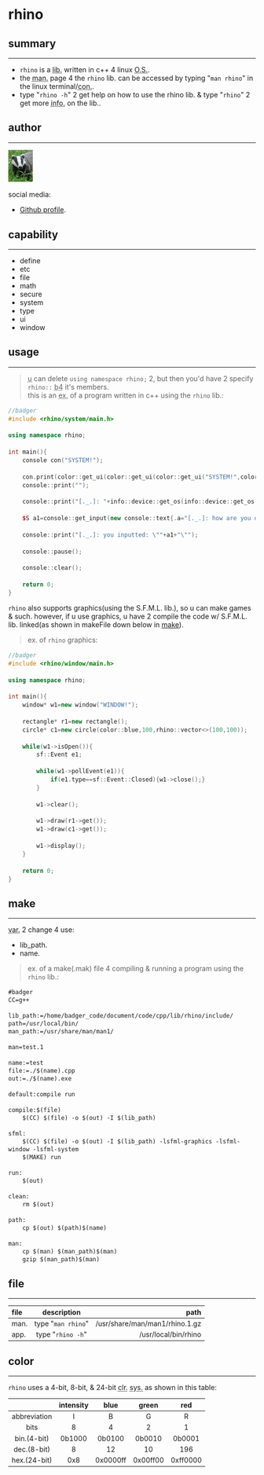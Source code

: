 <!--badger-->
# rhino

## summary
---
* `rhino` is a <abbr title="library">lib.</abbr> written in c++ 4 linux <abbr title="operating system">O.S.</abbr>.
* the <abbr title="manual">man.</abbr> page 4 the `rhino` lib. can be accessed by typing "`man rhino`" in the linux terminal/<abbr title="console">con.</abbr>.
* type "`rhino -h`" 2 get help on how to use the rhino lib. & type "`rhino`" 2 get more <abbr title="information">info.</abbr> on the lib..

## author
---
<img src="./recource/badger.jpg" title="profile pic." width="50"/>

social media:
* [Github profile](https://github.com/321BadgerCode/).

## capability
---
* define
* etc
* file
* math
* secure
* system
* type
* ui
* window

## usage
---
><abbr title="you">u</abbr> can delete `using namespace rhino;` 2, but then you'd have 2 specify `rhino::` <abbr title="before">b4</abbr> it's members.  
this is an <abbr title="example">ex.</abbr> of a program written in c++ using the `rhino` lib.:
```cpp
//badger
#include <rhino/system/main.h>

using namespace rhino;

int main(){
	console con("SYSTEM!");

	con.print(color::get_ui(color::get_ui(color::get_ui("SYSTEM!",color::type::fg,color::blue),color::type::under_line),color::type::over_line));
	console::print("");

	console::print("[._.]: "+info::device::get_os(info::device::get_os())+" con. type: "+console::get_type());

	$S a1=console::get_input(new console::text{.a="[._.]: how are you doing today? ",.fg=color::red});

	console::print("[._.]: you inputted: \""+a1+"\"");

	console::pause();

	console::clear();

	return 0;
}
```
`rhino` also supports graphics(using the S.F.M.L. lib.), so u can make games & such.
however, if u use graphics, u have 2 compile the code w/ S.F.M.L. lib. linked(as shown in makeFile down below in <a href="## make">make</a>).
>ex. of `rhino` graphics:
```cpp
//badger
#include <rhino/window/main.h>

using namespace rhino;

int main(){
	window* w1=new window("WINDOW!");

	rectangle* r1=new rectangle();
	circle* c1=new circle(color::blue,100,rhino::vector<>(100,100));

	while(w1->isOpen()){
		sf::Event e1;

		while(w1->pollEvent(e1)){
			if(e1.type==sf::Event::Closed){w1->close();}
		}

		w1->clear();

		w1->draw(r1->get());
		w1->draw(c1->get());

		w1->display();
	}

	return 0;
}
```

## make
---
<abbr title="variable">var.</abbr> 2 change 4 use:

* lib_path.
* name.

>ex. of a make(.mak) file 4 compiling & running a program using the `rhino` lib.:
```mak
#badger
CC=g++

lib_path:=/home/badger_code/document/code/cpp/lib/rhino/include/
path=/usr/local/bin/
man_path:=/usr/share/man/man1/

man=test.1

name:=test
file:=./$(name).cpp
out:=./$(name).exe

default:compile run

compile:$(file)
	$(CC) $(file) -o $(out) -I $(lib_path)

sfml:
	$(CC) $(file) -o $(out) -I $(lib_path) -lsfml-graphics -lsfml-window -lsfml-system
	$(MAKE) run

run:
	$(out)

clean:
	rm $(out)

path:
	cp $(out) $(path)$(name)

man:
	cp $(man) $(man_path)$(man)
	gzip $(man_path)$(man)
```

## file
---
file	|	description			|	path
:---	|	:---:				|	---:
man.	|	type "`man rhino`"		|	/usr/share/man/man1/rhino.1.gz
app.	|	type "`rhino -h`"		|	/usr/local/bin/rhino

## color
---
`rhino` uses a 4-bit, 8-bit, & 24-bit <abbr title="color">clr.</abbr> <abbr title="system">sys.</abbr> as shown in this table:

<div class="color">

|				|	intensity		|	blue		|	green		|	red		|
|	:---:			|	:---:			|	:---:		|	:---:		|	:---:		|
|	abbreviation		|	I			|	B		|	G		|	R		|
|	bits			|	8			|	4		|	2		|	1		|
|	bin.(4-bit)		|	0b1000			|	0b0100		|	0b0010		|	0b0001		|
|	dec.(8-bit)		|	8			|	12		|	10		|	196		|
|	hex.(24-bit)		|	0x8			|	0x0000ff	|	0x00ff00	|	0xff0000	|

</div>
